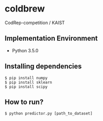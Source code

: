 # coldbrew

CodRep-competition / KAIST

## Implementation Environment

* Python 3.5.0

## Installing dependencies
```shell
$ pip install numpy 
$ pip install sklearn
$ pip install scipy
```

## How to run?
```shell
$ python predictor.py [path_to_dataset]
```
